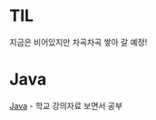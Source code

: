 ﻿# TIL

지금은 비어있지만 차곡차곡 쌓아 갈 예정!

# Java

[Java](https://github.com/cozups/TIL/tree/main/java) - 학교 강의자료 보면서 공부
